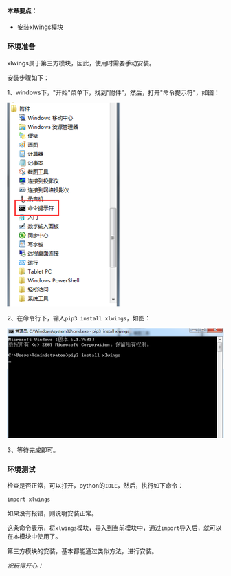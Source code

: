 #### 本章要点：

- 安装xlwings模块

### 环境准备

xlwings属于第三方模块，因此，使用时需要手动安装。

安装步骤如下：

1、windows下，"开始"菜单下，找到“附件”，然后，打开"命令提示符"，如图：

![1596868825231](image/l6_0.png)

2、在命令行下，输入`pip3 install xlwings`，如图：

![1596868910714](image/l6_1.png)

3、等待完成即可。

### 环境测试

检查是否正常，可以打开，python的`IDLE`，然后，执行如下命令：

```
import xlwings
```

如果没有报错，则说明安装正常。

这条命令表示，将`xlwings`模块，导入到当前模块中，通过`import`导入后，就可以在本模块中使用了。



第三方模块的安装，基本都能通过类似方法，进行安装。



*祝玩得开心！*

